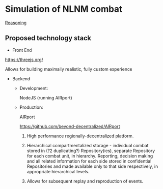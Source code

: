 # Simulation of NLNM combat

[Reasoning](https://github.com/Past-The-War-Earth/the-struggle-continues-anew.xyz)

## Proposed technology stack

* Front End

https://threejs.org/

Allows for building maximally realistic, fully custom experience

* Backend

  - Development:

     NodeJS (running AIRport)

  - Production:

     AIRport

     https://github.com/beyond-decentralized/AIRport

       1. High performance regionally-decentralized platform.

       2. Hierarchical compartmentalized storage - individual combat stored in (?2 duplicating?) Repository(ies), separate Repository for each combat unit, in hierarchy.  Reporting, decision making and all related information for each side stored in confidential Repositories and made available only to that side respectively, in appropriate hierarchical levels.

       3. Allows for subsequent replay and reproduction of events.
